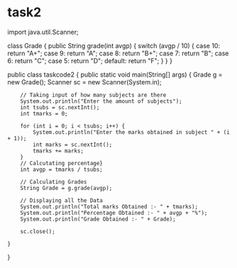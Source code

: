 # task2
import java.util.Scanner;

class Grade {
    public String grade(int avgp) {
        switch (avgp / 10) {
            case 10:
                return "A+";
            case 9:
                return "A";
            case 8:
                return "B+";
            case 7:
                return "B";
            case 6:
                return "C";
            case 5:
                return "D";
            default:
                return "F";
        }
    }
}

public class taskcode2 {
    public static void main(String[] args) {
        Grade g = new Grade();
        Scanner sc = new Scanner(System.in);

        // Taking input of how many subjects are there
        System.out.println("Enter the amount of subjects");
        int tsubs = sc.nextInt();
        int tmarks = 0;

        for (int i = 0; i < tsubs; i++) {
            System.out.println("Enter the marks obtained in subject " + (i + 1));
            int marks = sc.nextInt();
            tmarks += marks;
        }
        // Calcutating percentage}
        int avgp = tmarks / tsubs;

        // Calculating Grades
        String Grade = g.grade(avgp);

        // Displaying all the Data
        System.out.println("Total marks Obtained :- " + tmarks);
        System.out.println("Percentage Obtained :- " + avgp + "%");
        System.out.println("Grade Obtained :- " + Grade);

        sc.close();

    }
}
